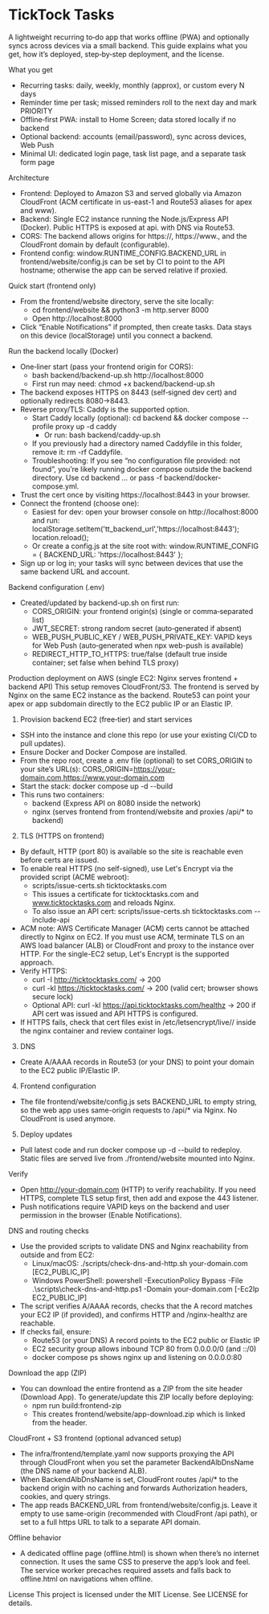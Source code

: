 # TickTock Tasks

A lightweight recurring to‑do app that works offline (PWA) and optionally syncs across devices via a small backend. This guide explains what you get, how it’s deployed, step‑by‑step deployment, and the license.

What you get
- Recurring tasks: daily, weekly, monthly (approx), or custom every N days
- Reminder time per task; missed reminders roll to the next day and mark PRIORITY
- Offline‑first PWA: install to Home Screen; data stored locally if no backend
- Optional backend: accounts (email/password), sync across devices, Web Push
- Minimal UI: dedicated login page, task list page, and a separate task form page

Architecture
- Frontend: Deployed to Amazon S3 and served globally via Amazon CloudFront (ACM certificate in us-east-1 and Route53 aliases for apex and www).
- Backend: Single EC2 instance running the Node.js/Express API (Docker). Public HTTPS is exposed at api.<DomainName> with DNS via Route53.
- CORS: The backend allows origins for https://<DomainName>, https://www.<DomainName>, and the CloudFront domain by default (configurable).
- Frontend config: window.RUNTIME_CONFIG.BACKEND_URL in frontend/website/config.js can be set by CI to point to the API hostname; otherwise the app can be served relative if proxied.

Quick start (frontend only)
- From the frontend/website directory, serve the site locally:
  - cd frontend/website && python3 -m http.server 8000
  - Open http://localhost:8000
- Click “Enable Notifications” if prompted, then create tasks. Data stays on this device (localStorage) until you connect a backend.

Run the backend locally (Docker)
- One‑liner start (pass your frontend origin for CORS):
  - bash backend/backend-up.sh http://localhost:8000
  - First run may need: chmod +x backend/backend-up.sh
- The backend exposes HTTPS on 8443 (self‑signed dev cert) and optionally redirects 8080→8443.
- Reverse proxy/TLS: Caddy is the supported option.
  - Start Caddy locally (optional): cd backend && docker compose --profile proxy up -d caddy
    - Or run: bash backend/caddy-up.sh
  - If you previously had a directory named Caddyfile in this folder, remove it: rm -rf Caddyfile.
  - Troubleshooting: If you see “no configuration file provided: not found”, you’re likely running docker compose outside the backend directory. Use cd backend … or pass -f backend/docker-compose.yml.
- Trust the cert once by visiting https://localhost:8443 in your browser.
- Connect the frontend (choose one):
  - Easiest for dev: open your browser console on http://localhost:8000 and run:
    localStorage.setItem('tt_backend_url','https://localhost:8443'); location.reload();
  - Or create a config.js at the site root with:
    window.RUNTIME_CONFIG = { BACKEND_URL: 'https://localhost:8443' };
- Sign up or log in; your tasks will sync between devices that use the same backend URL and account.

Backend configuration (.env)
- Created/updated by backend-up.sh on first run:
  - CORS_ORIGIN: your frontend origin(s) (single or comma‑separated list)
  - JWT_SECRET: strong random secret (auto‑generated if absent)
  - WEB_PUSH_PUBLIC_KEY / WEB_PUSH_PRIVATE_KEY: VAPID keys for Web Push (auto‑generated when npx web-push is available)
  - REDIRECT_HTTP_TO_HTTPS: true/false (default true inside container; set false when behind TLS proxy)

Production deployment on AWS (single EC2: Nginx serves frontend + backend API)
This setup removes CloudFront/S3. The frontend is served by Nginx on the same EC2 instance as the backend. Route53 can point your apex or app subdomain directly to the EC2 public IP or an Elastic IP.

1) Provision backend EC2 (free‑tier) and start services
- SSH into the instance and clone this repo (or use your existing CI/CD to pull updates).
- Ensure Docker and Docker Compose are installed.
- From the repo root, create a .env file (optional) to set CORS_ORIGIN to your site’s URL(s):
  CORS_ORIGIN=https://your-domain.com,https://www.your-domain.com
- Start the stack:
  docker compose up -d --build
- This runs two containers:
  - backend (Express API on 8080 inside the network)
  - nginx (serves frontend from frontend/website and proxies /api/* to backend)

2) TLS (HTTPS on frontend)
- By default, HTTP (port 80) is available so the site is reachable even before certs are issued.
- To enable real HTTPS (no self-signed), use Let's Encrypt via the provided script (ACME webroot):
  - scripts/issue-certs.sh ticktocktasks.com
  - This issues a certificate for ticktocktasks.com and www.ticktocktasks.com and reloads Nginx.
  - To also issue an API cert: scripts/issue-certs.sh ticktocktasks.com --include-api
- ACM note: AWS Certificate Manager (ACM) certs cannot be attached directly to Nginx on EC2. If you must use ACM, terminate TLS on an AWS load balancer (ALB) or CloudFront and proxy to the instance over HTTP. For the single-EC2 setup, Let's Encrypt is the supported approach.
- Verify HTTPS:
  - curl -I http://ticktocktasks.com/ → 200
  - curl -kI https://ticktocktasks.com/ → 200 (valid cert; browser shows secure lock)
  - Optional API: curl -kI https://api.ticktocktasks.com/healthz → 200 if API cert was issued and API HTTPS is configured.
- If HTTPS fails, check that cert files exist in /etc/letsencrypt/live/<domain>/ inside the nginx container and review container logs.

3) DNS
- Create A/AAAA records in Route53 (or your DNS) to point your domain to the EC2 public IP/Elastic IP.

4) Frontend configuration
- The file frontend/website/config.js sets BACKEND_URL to empty string, so the web app uses same-origin requests to /api/* via Nginx. No CloudFront is used anymore.

5) Deploy updates
- Pull latest code and run docker compose up -d --build to redeploy. Static files are served live from ./frontend/website mounted into Nginx.

Verify
- Open http://your-domain.com (HTTP) to verify reachability. If you need HTTPS, complete TLS setup first, then add and expose the 443 listener.
- Push notifications require VAPID keys on the backend and user permission in the browser (Enable Notifications).

DNS and routing checks
- Use the provided scripts to validate DNS and Nginx reachability from outside and from EC2:
  - Linux/macOS: ./scripts/check-dns-and-http.sh your-domain.com [EC2_PUBLIC_IP]
  - Windows PowerShell: powershell -ExecutionPolicy Bypass -File .\scripts\check-dns-and-http.ps1 -Domain your-domain.com [-Ec2Ip EC2_PUBLIC_IP]
- The script verifies A/AAAA records, checks that the A record matches your EC2 IP (if provided), and confirms HTTP and /nginx-healthz are reachable.
- If checks fail, ensure:
  - Route53 (or your DNS) A record points to the EC2 public or Elastic IP
  - EC2 security group allows inbound TCP 80 from 0.0.0.0/0 (and ::/0)
  - docker compose ps shows nginx up and listening on 0.0.0.0:80

Download the app (ZIP)
- You can download the entire frontend as a ZIP from the site header (Download App). To generate/update this ZIP locally before deploying:
  - npm run build:frontend-zip
  - This creates frontend/website/app-download.zip which is linked from the header.

CloudFront + S3 frontend (optional advanced setup)
- The infra/frontend/template.yaml now supports proxying the API through CloudFront when you set the parameter BackendAlbDnsName (the DNS name of your backend ALB).
- When BackendAlbDnsName is set, CloudFront routes /api/* to the backend origin with no caching and forwards Authorization headers, cookies, and query strings.
- The app reads BACKEND_URL from frontend/website/config.js. Leave it empty to use same-origin (recommended with CloudFront /api path), or set to a full https URL to talk to a separate API domain.

Offline behavior
- A dedicated offline page (offline.html) is shown when there’s no internet connection. It uses the same CSS to preserve the app’s look and feel. The service worker precaches required assets and falls back to offline.html on navigations when offline.

License
This project is licensed under the MIT License. See LICENSE for details.
